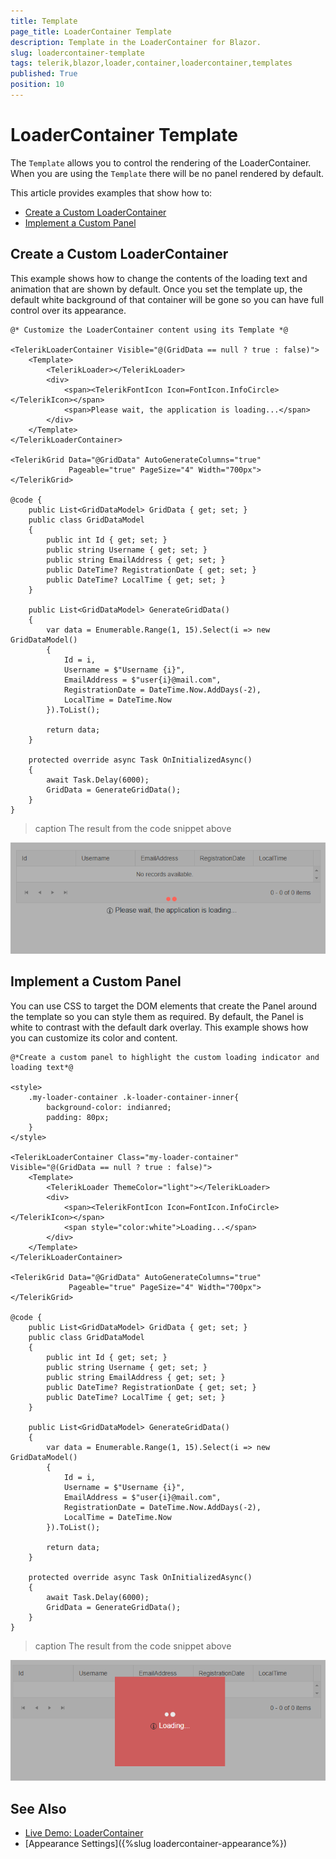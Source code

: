 ```yaml
---
title: Template
page_title: LoaderContainer Template
description: Template in the LoaderContainer for Blazor.
slug: loadercontainer-template
tags: telerik,blazor,loader,container,loadercontainer,templates
published: True
position: 10
---
```


# LoaderContainer Template

The `Template` allows you to control the rendering of the LoaderContainer. When you are using the `Template` there will be no panel rendered by default.

This article provides examples that show how to:

* [Create a Custom LoaderContainer](#create-a-custom-loadercontainer)
* [Implement a Custom Panel](#implement-a-custom-panel)


## Create a Custom LoaderContainer

This example shows how to change the contents of the loading text and animation that are shown by default. Once you set the template up, the default white background of that container will be gone so you can have full control over its appearance.

````CSHTML
@* Customize the LoaderContainer content using its Template *@

<TelerikLoaderContainer Visible="@(GridData == null ? true : false)">
    <Template>
        <TelerikLoader></TelerikLoader>
        <div>
            <span><TelerikFontIcon Icon=FontIcon.InfoCircle></TelerikIcon></span>
            <span>Please wait, the application is loading...</span>
        </div>
    </Template>
</TelerikLoaderContainer>

<TelerikGrid Data="@GridData" AutoGenerateColumns="true"
             Pageable="true" PageSize="4" Width="700px">
</TelerikGrid>

@code {
    public List<GridDataModel> GridData { get; set; }
    public class GridDataModel
    {
        public int Id { get; set; }
        public string Username { get; set; }
        public string EmailAddress { get; set; }
        public DateTime? RegistrationDate { get; set; }
        public DateTime? LocalTime { get; set; }
    }

    public List<GridDataModel> GenerateGridData()
    {
        var data = Enumerable.Range(1, 15).Select(i => new GridDataModel()
        {
            Id = i,
            Username = $"Username {i}",
            EmailAddress = $"user{i}@mail.com",
            RegistrationDate = DateTime.Now.AddDays(-2),
            LocalTime = DateTime.Now
        }).ToList();

        return data;
    }

    protected override async Task OnInitializedAsync()
    {
        await Task.Delay(6000);
        GridData = GenerateGridData();
    }
}
````

>caption The result from the code snippet above

![Blazor Loadercontainer Template Basic](images/loadercontainer-template-basic.png)

## Implement a Custom Panel

You can use CSS to target the DOM elements that create the Panel around the template so you can style them as required. By default, the Panel is white to contrast with the default dark overlay. This example shows how you can customize its color and content.


````CSHTML
@*Create a custom panel to highlight the custom loading indicator and loading text*@

<style>
    .my-loader-container .k-loader-container-inner{
        background-color: indianred;
        padding: 80px;
    }
</style>

<TelerikLoaderContainer Class="my-loader-container" Visible="@(GridData == null ? true : false)">
    <Template>
        <TelerikLoader ThemeColor="light"></TelerikLoader>
        <div>
            <span><TelerikFontIcon Icon=FontIcon.InfoCircle></TelerikIcon></span>
            <span style="color:white">Loading...</span>
        </div>
    </Template>
</TelerikLoaderContainer>

<TelerikGrid Data="@GridData" AutoGenerateColumns="true"
             Pageable="true" PageSize="4" Width="700px">
</TelerikGrid>

@code {
    public List<GridDataModel> GridData { get; set; }
    public class GridDataModel
    {
        public int Id { get; set; }
        public string Username { get; set; }
        public string EmailAddress { get; set; }
        public DateTime? RegistrationDate { get; set; }
        public DateTime? LocalTime { get; set; }
    }

    public List<GridDataModel> GenerateGridData()
    {
        var data = Enumerable.Range(1, 15).Select(i => new GridDataModel()
        {
            Id = i,
            Username = $"Username {i}",
            EmailAddress = $"user{i}@mail.com",
            RegistrationDate = DateTime.Now.AddDays(-2),
            LocalTime = DateTime.Now
        }).ToList();

        return data;
    }

    protected override async Task OnInitializedAsync()
    {
        await Task.Delay(6000);
        GridData = GenerateGridData();
    }
}
````

>caption The result from the code snippet above

![Blazor Loadercontainer Template Custom Panel](images/loadercontainer-template-custom-panel.png)

## See Also

  * [Live Demo: LoaderContainer](https://demos.telerik.com/blazor-ui/loadercontainer/overview)
  * [Appearance Settings]({%slug loadercontainer-appearance%})
   
